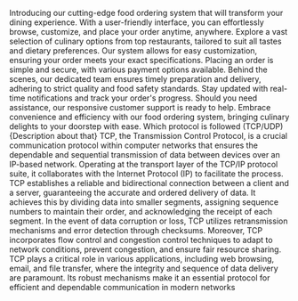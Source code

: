 Introducing our cutting-edge food ordering system that will transform your dining
experience. With a user-friendly interface, you can effortlessly browse, customize, and place
your order anytime, anywhere. Explore a vast selection of culinary options from top
restaurants, tailored to suit all tastes and dietary preferences. Our system allows for easy
customization, ensuring your order meets your exact specifications. Placing an order is
simple and secure, with various payment options available. Behind the scenes, our dedicated
team ensures timely preparation and delivery, adhering to strict quality and food safety
standards. Stay updated with real-time notifications and track your order's progress. Should
you need assistance, our responsive customer support is ready to help. Embrace convenience
and efficiency with our food ordering system, bringing culinary delights to your doorstep
with ease.
Which protocol is followed (TCP/UDP) {Description about that}
TCP, the Transmission Control Protocol, is a crucial communication protocol within computer
networks that ensures the dependable and sequential transmission of data between devices
over an IP-based network. Operating at the transport layer of the TCP/IP protocol suite, it
collaborates with the Internet Protocol (IP) to facilitate the process.
TCP establishes a reliable and bidirectional connection between a client and a server,
guaranteeing the accurate and ordered delivery of data. It achieves this by dividing data into
smaller segments, assigning sequence numbers to maintain their order, and acknowledging
the receipt of each segment. In the event of data corruption or loss, TCP utilizes
retransmission mechanisms and error detection through checksums. Moreover, TCP
incorporates flow control and congestion control techniques to adapt to network conditions,
prevent congestion, and ensure fair resource sharing.
TCP plays a critical role in various applications, including web browsing, email, and file
transfer, where the integrity and sequence of data delivery are paramount. Its robust
mechanisms make it an essential protocol for efficient and dependable communication in
modern networks
